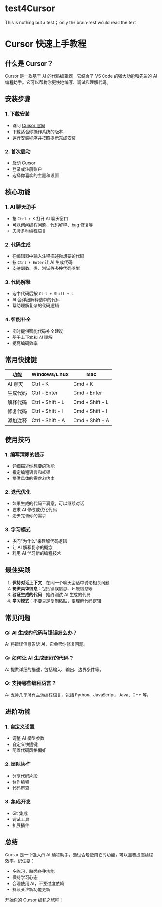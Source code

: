 ﻿# test4Cursor
This is nothing but a test；
only the brain-rest would read the text


# Cursor 快速上手教程

## 什么是 Cursor？

Cursor 是一款基于 AI 的代码编辑器，它结合了 VS Code 的强大功能和先进的 AI 编程助手。它可以帮助你更快地编写、调试和理解代码。

## 安装步骤

### 1. 下载安装
- 访问 [Cursor 官网](https://cursor.sh/)
- 下载适合你操作系统的版本
- 运行安装程序并按照提示完成安装

### 2. 首次启动
- 启动 Cursor
- 登录或注册账户
- 选择你喜欢的主题和设置

## 核心功能

### 1. AI 聊天助手
- 按 `Ctrl + K` 打开 AI 聊天窗口
- 可以询问编程问题、代码解释、bug 修复等
- 支持多种编程语言

### 2. 代码生成
- 在编辑器中输入注释描述你想要的代码
- 按 `Ctrl + Enter` 让 AI 生成代码
- 支持函数、类、测试等多种代码类型

### 3. 代码解释
- 选中代码后按 `Ctrl + Shift + L`
- AI 会详细解释选中的代码
- 帮助理解复杂的代码逻辑

### 4. 智能补全
- 实时提供智能代码补全建议
- 基于上下文和 AI 理解
- 提高编码效率

## 常用快捷键

| 功能 | Windows/Linux | Mac |
|------|---------------|-----|
| AI 聊天 | Ctrl + K | Cmd + K |
| 生成代码 | Ctrl + Enter | Cmd + Enter |
| 解释代码 | Ctrl + Shift + L | Cmd + Shift + L |
| 修复代码 | Ctrl + Shift + I | Cmd + Shift + I |
| 添加注释 | Ctrl + Shift + A | Cmd + Shift + A |

## 使用技巧

### 1. 编写清晰的提示
- 详细描述你想要的功能
- 指定编程语言和框架
- 提供具体的需求和约束

### 2. 迭代优化
- 如果生成的代码不满意，可以继续对话
- 要求 AI 修改或优化代码
- 逐步完善你的需求

### 3. 学习模式
- 多问"为什么"来理解代码逻辑
- 让 AI 解释复杂的概念
- 利用 AI 学习新的编程技术

## 最佳实践

1. **保持对话上下文**：在同一个聊天会话中讨论相关问题
2. **提供具体信息**：包括错误信息、环境信息等
3. **验证生成的代码**：始终测试 AI 生成的代码
4. **学习模式**：不要只是复制粘贴，要理解代码逻辑

## 常见问题

### Q: AI 生成的代码有错误怎么办？
A: 将错误信息告诉 AI，它会帮你修复问题。

### Q: 如何让 AI 生成更好的代码？
A: 提供详细的描述，包括输入、输出、边界条件等。

### Q: 支持哪些编程语言？
A: 支持几乎所有主流编程语言，包括 Python、JavaScript、Java、C++ 等。

## 进阶功能

### 1. 自定义设置
- 调整 AI 模型参数
- 自定义快捷键
- 配置代码风格偏好

### 2. 团队协作
- 分享代码片段
- 协作编程
- 代码审查

### 3. 集成开发
- Git 集成
- 调试工具
- 扩展插件

## 总结

Cursor 是一个强大的 AI 编程助手，通过合理使用它的功能，可以显著提高编程效率。记住要：
- 多练习，熟悉各种功能
- 保持学习心态
- 合理使用 AI，不要过度依赖
- 持续关注新功能更新

开始你的 Cursor 编程之旅吧！
